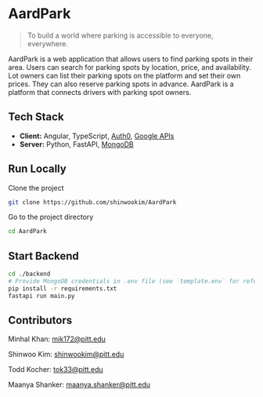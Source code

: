# AardPark
> To build a world where parking is accessible to everyone, everywhere.

AardPark is a web application that allows users to find parking spots in their area. Users can search for parking spots by location, price, and availability. Lot owners can list their parking spots on the platform and set their own prices. They can also reserve parking spots in advance. AardPark is a platform that connects drivers with parking spot owners.



## Tech Stack
- **Client:** Angular, TypeScript, [Auth0](https://auth0.com/), [Google APIs](https://developers.google.com/apis-explorer)
- **Server:** Python, FastAPI, [MongoDB](https://www.mongodb.com/)


## Run Locally
Clone the project
```bash
git clone https://github.com/shinwookim/AardPark
```
Go to the project directory
```bash
cd AardPark
```

## Start Backend

```bash
cd ./backend
# Provide MongoDB credentials in .env file (see `template.env` for reference)
pip install -r requirements.txt
fastapi run main.py
```




## Contributors
Minhal Khan: mik172@pitt.edu

Shinwoo Kim: shinwookim@pitt.edu

Todd Kocher: tok33@pitt.edu

Maanya Shanker: maanya.shanker@pitt.edu
